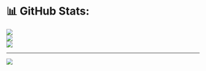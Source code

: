 # 📊 GitHub Stats:
![](https://github-readme-stats.vercel.app/api?username=huetruong06062002&theme=dark&hide_border=false&include_all_commits=false&count_private=false)<br/>
![](https://nirzak-streak-stats.vercel.app/?user=huetruong06062002&theme=dark&hide_border=false)<br/>
![](https://github-readme-stats.vercel.app/api/top-langs/?username=huetruong06062002&theme=dark&hide_border=false&include_all_commits=false&count_private=false&layout=compact)

---
[![](https://visitcount.itsvg.in/api?id=huetruong06062002&icon=0&color=0)](https://visitcount.itsvg.in)

<!-- Proudly created with GPRM ( https://gprm.itsvg.in ) -->
